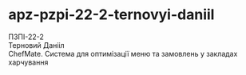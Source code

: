 # apz-pzpi-22-2-ternovyi-daniil  
ПЗПІ-22-2  
Терновий Данііл  
ChefMate. Система для оптимізації меню та замовлень у закладах харчування  
